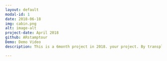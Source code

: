 ```yaml
---
layout: default
modal-id: 1
date: 2018-06-18
img: cabin.png
alt: image-alt
project-date: April 2018
github: ARstamptour
Demo: Demo Video
description: This is a 6month project in 2018. your project. By transplanting ARS on a stamp tour, it's a simple tour application that adds to the fun of taking pictures. You can hope for the recognition and reward of the tour by seeing various cultural assets and taking a stamp with a memorial photograph in front of it. <a href="https://youtu.be/--bCJltUBUQ">Demo</a><br> <img src="/img/portfolio/layout.PNG" alt="alt text" width="800"/><br>Layout<br> <img src="/img/portfolio/signin.PNG" alt="alt text" width="800"/><br>Signin<br><img src="/img/portfolio/signup.PNG" alt="alt text" width="800" /><br> Signup<br><img src="/img/portfolio/AR_map.JPG" alt="alt text" width="800"/><br>Map<br><img src="/img/portfolio/AR_community.JPG" alt="alt text" width="800"/><br>Community<br><img src="/img/portfolio/AR_ar.JPG" alt="alt text" width="800"/><br>ARstamp

---
```

